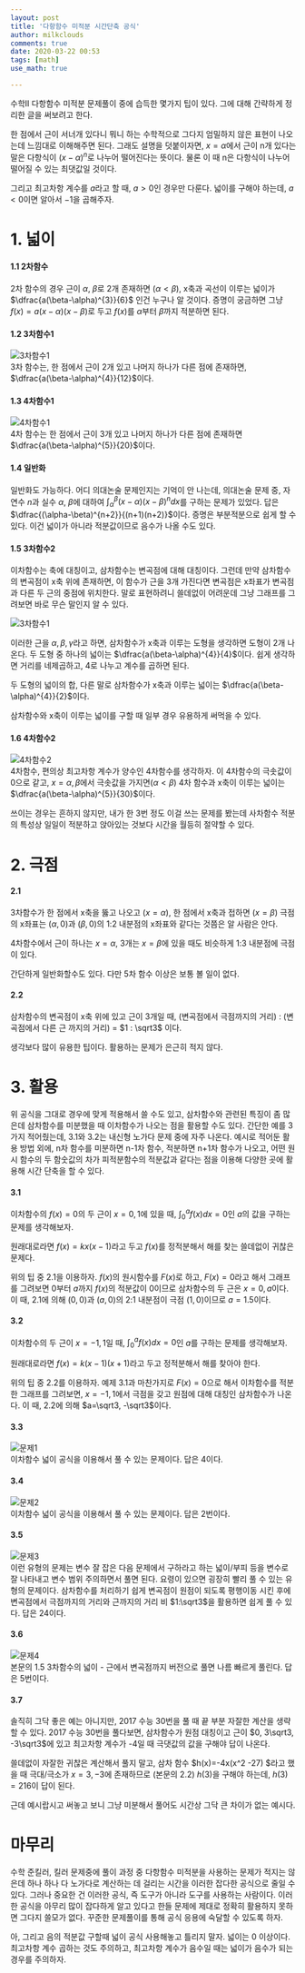 ```yaml
---
layout: post
title: '다항함수 미적분 시간단축 공식'
author: milkclouds
comments: true
date: 2020-03-22 00:53
tags: [math]
use_math: true

---
```



수학II 다항함수 미적분 문제풀이 중에 습득한 몇가지 팁이 있다. 그에 대해 간략하게 정리한 글을 써보려고 한다.   


한 점에서 근이 서너개 있다니 뭐니 하는 수학적으로 그다지 엄밀하지 않은 표현이 나오는데 느낌대로 이해해주면 된다. 그래도 설명을 덧붙이자면, $x=\alpha$에서 근이 n개 있다는 말은 다항식이 $(x-\alpha)^n$로 나누어 떨어진다는 뜻이다. 물론 이 때 n은 다항식이 나누어 떨어질 수 있는 최댓값일 것이다.  

그리고 최고차항 계수를 $a$라고 할 때, $a>0$인 경우만 다룬다. 넓이를 구해야 하는데, $a<0$이면 알아서 $-1$을 곱해주자.

# 1. 넓이  

#### 1.1 2차함수  
2차 함수의 경우 근이 $\alpha$, $\beta$로 2개 존재하면 ($\alpha<\beta$), x축과 곡선이 이루는 넓이가 $\dfrac{a(\beta-\alpha)^{3}}{6}$ 인건 누구나 알 것이다. 증명이 궁금하면 그냥 $f(x)=a(x-\alpha)(x-\beta)$로 두고 $f(x)$를 $\alpha$부터 $\beta$까지 적분하면 된다.  

#### 1.2 3차함수1  
![3차함수1](/files/math/3차함수1.PNG)  
3차 함수는, 한 점에서 근이 2개 있고 나머지 하나가 다른 점에 존재하면, $\dfrac{a(\beta-\alpha)^{4}}{12}$이다.  

#### 1.3 4차함수1  
![4차함수1](/files/math/4차함수1.PNG)  
4차 함수는 한 점에서 근이 3개 있고 나머지 하나가 다른 점에 존재하면 $\dfrac{a(\beta-\alpha)^{5}}{20}$이다.  

#### 1.4 일반화  
일반화도 가능하다. 어디 의대논술 문제인지는 기억이 안 나는데, 의대논술 문제 중, 자연수 $n$과 실수 $\alpha$, $\beta$에 대하여 $\int_{\alpha}^{\beta} (x-\alpha)(x-\beta)^ndx$를 구하는 문제가 있었다. 답은 $\dfrac{(\alpha-\beta)^{n+2}}{(n+1)(n+2)}$이다. 증명은 부분적분으로 쉽게 할 수 있다. 이건 넓이가 아니라 적분값이므로 음수가 나올 수도 있다.  


#### 1.5 3차함수2  
이차함수는 축에 대칭이고, 삼차함수는 변곡점에 대해 대칭이다. 그런데 만약 삼차함수의 변곡점이 x축 위에 존재하면, 이 함수가 근을 3개 가진다면 변곡점은 x좌표가 변곡점과 다른 두 근의 중점에 위치한다. 말로 표현하려니 쓸데없이 어려운데 그냥 그래프를 그려보면 바로 무슨 말인지 알 수 있다.  

![3차함수1](/files/math/3차함수2.PNG)  

이러한 근을 $\alpha, \beta, \gamma$라고 하면, 삼차함수가 x축과 이루는 도형을 생각하면 도형이 2개 나온다. 두 도형 중 하나의 넓이는 $\dfrac{a(\beta-\alpha)^{4}}{4}$이다. 쉽게 생각하면 거리를 네제곱하고, 4로 나누고 계수를 곱하면 된다.  

두 도형의 넓이의 합, 다른 말로 삼차함수가 x축과 이루는 넓이는 $\dfrac{a(\beta-\alpha)^{4}}{2}$이다.  

삼차함수와 x축이 이루는 넓이를 구할 때 일부 경우 유용하게 써먹을 수 있다.  

#### 1.6 4차함수2  
![4차함수2](/files/math/4차함수2.PNG)  
4차함수, 편의상 최고차항 계수가 양수인 4차함수를 생각하자. 이 4차함수의 극솟값이 0으로 같고, $x=\alpha, \beta$에서 극솟값을 가지면($\alpha<\beta$) 4차 함수과 x축이 이루는 넓이는 $\dfrac{a(\beta-\alpha)^{5}}{30}$이다.  

쓰이는 경우는 흔하지 않지만, 내가 한 3번 정도 이걸 쓰는 문제를 봤는데 사차함수 적분의 특성상 일일이 적분하고 앉아있는 것보다 시간을 월등히 절약할 수 있다.    

# 2. 극점  

#### 2.1  
3차함수가 한 점에서 x축을 뚫고 나오고 ($x=\alpha$), 한 점에서 x축과 접하면 ($x=\beta$) 극점의 x좌표는 $(\alpha, 0)$과 $(\beta, 0)$의 1:2 내분점의 x좌표와 같다는 것쯤은 알 사람은 안다.  

4차함수에서 근이 하나는 $x=\alpha$, 3개는 $x=\beta$에 있을 때도 비슷하게 1:3 내분점에 극점이 있다.  

간단하게 일반화할수도 있다. 다만 5차 함수 이상은 보통 볼 일이 없다.  


#### 2.2  
삼차함수의 변곡점이 x축 위에 있고 근이 3개일 때, (변곡점에서 극점까지의 거리) : (변곡점에서 다른 근 까지의 거리) = $1 : \sqrt3$ 이다.

생각보다 많이 유용한 팁이다. 활용하는 문제가 은근히 적지 않다.  

  
  

# 3. 활용  
위 공식을 그대로 경우에 맞게 적용해서 쓸 수도 있고, 삼차함수와 관련된 특징이 좀 많은데 삼차함수를 미분했을 때 이차함수가 나오는 점을 활용할 수도 있다. 간단한 예를 3가지 적어줬는데, 3.1와 3.2는 내신형 노가다 문제 중에 자주 나온다. 예시로 적어둔 활용 방법 외에, n차 함수를 미분하면 n-1차 함수, 적분하면 n+1차 함수가 나오고, 어떤 원시 함수의 두 함숫값의 차가 피적분함수의 적분값과 같다는 점을 이용해 다양한 곳에 활용해 시간 단축을 할 수 있다.     

#### 3.1  
이차함수의 $f(x)=0$의 두 근이 $x=0,1$에 있을 때, $\int_{0}^{a} f(x)dx=0$인 $a$의 값을 구하는 문제를 생각해보자.   

원래대로라면 $f(x)=kx(x-1)$라고 두고 $f(x)$를 정적분해서 해를 찾는 쓸데없이 귀찮은 문제다.    

위의 팁 중 2.1을 이용하자. $f(x)$의 원시함수를 $F(x)$로 하고, $F(x)=0$라고 해서 그래프를 그려보면 $0$부터 $a$까지 $f(x)$의 적분값이 $0$이므로 삼차함수의 두 근은 $x=0,a$이다. 이 때, 2.1에 의해 $(0,0)$과 $(a,0)$의 2:1 내분점이 극점 $(1,0)$이므로 $a=1.5$이다.  

#### 3.2    
이차함수의 두 근이 $x=-1,1$일 때, $\int_{0}^{a} f(x)dx=0$인 $a$를 구하는 문제를 생각해보자.  

원래대로라면 $f(x)=k(x-1)(x+1)$라고 두고 정적분해서 해를 찾아야 한다.  

위의 팁 중 2.2를 이용하자. 예제 3.1과 마찬가지로 $F(x)=0$으로 해서 이차함수를 적분한 그래프를 그려보면, $x=-1,1$에서 극점을 갖고 원점에 대해 대칭인 삼차함수가 나온다. 이 때, 2.2에 의해 $a=\sqrt3, -\sqrt3$이다. 

#### 3.3
![문제1](/files/math/문1.PNG)  
이차함수 넓이 공식을 이용해서 풀 수 있는 문제이다. 답은 4이다.  

#### 3.4
![문제2](/files/math/문2.PNG)  
이차함수 넓이 공식을 이용해서 풀 수 있는 문제이다. 답은 2번이다.  

#### 3.5
![문제3](/files/math/문3.PNG)  
이런 유형의 문제는 변수 잘 잡은 다음 문제에서 구하라고 하는 넓이/부피 등을 변수로 잘 나타내고 변수 범위 주의하면서 풀면 된다. 요령이 있으면 굉장히 빨리 풀 수 있는 유형의 문제이다. 삼차함수를 처리하기 쉽게 변곡점이 원점이 되도록 평행이동 시킨 후에 변곡점에서 극점까지의 거리와 근까지의 거리 비 $1:\sqrt3$을 활용하면 쉽게 풀 수 있다. 답은 24이다.  

#### 3.6
![문제4](/files/math/문4.PNG)   
본문의 1.5 3차함수의 넓이 - 근에서 변곡점까지 버전으로 풀면 나름 빠르게 풀린다. 답은 5번이다.  

#### 3.7  
솔직히 그닥 좋은 예는 아니지만, 2017 수능 30번을 풀 때 끝 부분 자잘한 계산을 생략할 수 있다. 2017 수능 30번을 풀다보면, 삼차함수가 원점 대칭이고 근이 $0, 3\sqrt3, -3\sqrt3$에 있고 최고차항 계수가 -4일 때 극댓값의 값을 구해야 답이 나온다.  

쓸데없이 자잘한 귀찮은 계산해서 풀지 말고, 삼차 함수 $h(x)=-4x(x^2 -27) $라고 했을 때 극대/극소가 $x=3,-3$에 존재하므로 (본문의 2.2) $h(3)$을 구해야 하는데, $h(3)=216$이 답이 된다.  

근데 예시랍시고 써놓고 보니 그냥 미분해서 풀어도 시간상 그닥 큰 차이가 없는 예시다.    


# 마무리  
수학 준킬러, 킬러 문제중에 풀이 과정 중 다항함수 미적분을 사용하는 문제가 적지는 않은데 하나 하나 다 노가다로 계산하는 데 걸리는 시간을 이러한 잡다한 공식으로 줄일 수 있다. 그러나 중요한 건 이러한 공식, 즉 도구가 아니라 도구를 사용하는 사람이다. 이러한 공식을 아무리 많이 잡다하게 알고 있다고 한들 문제에 제대로 정확히 활용하지 못하면 그다지 쓸모가 없다. 꾸준한 문제풀이를 통해 공식 응용에 숙달할 수 있도록 하자.   

아, 그리고 음의 적분값 구할때 넓이 공식 사용해놓고 틀리지 말자. 넓이는 0 이상이다. 최고차항 계수 곱하는 것도 주의하고, 최고차항 계수가 음수일 때는 넓이가 음수가 되는 경우를 주의하자.    